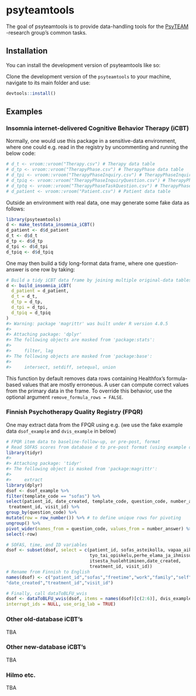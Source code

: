 
<!-- README.md is generated from README.Rmd. Please edit that file -->

# psyteamtools

<!-- badges: start -->
<!-- badges: end -->

The goal of psyteamtools is to provide data-handling tools for the
[PsyTEAM](https://blogs.helsinki.fi/psyteam-research-group/) -research
group’s common tasks.

## Installation

You can install the development version of psyteamtools like so:

Clone the development version of the `psyteamtools` to your machine,
navigate to its main folder and use:

``` r
devtools::install()
```

## Examples

### Insomnia internet-delivered Cognitive Behavior Therapy (iCBT)

Normally, one would use this package in a sensitive-data environment,
where one could e.g. read in the registry by uncommenting and running
the below code:

``` r
# d_t <- vroom::vroom("Therapy.csv") # Therapy data table
# d_tp <- vroom::vroom("TherapyPhase.csv") # TherapyPhase data table
# d_tpi <- vroom::vroom("TherapyPhaseInquiry.csv") # TherapyPhaseInquiry data table
# d_tpiq <- vroom::vroom("TherapyPhaseInquiryQuestion.csv") # TherapyPhaseInquiryQuestion data table
# d_tptq <- vroom::vroom("TherapyPhaseTaskQuestion.csv") # TherapyPhaseTaskQuestion data table
# d_patient <- vroom::vroom("Patient.csv") # Patient data table
```

Outside an environment with real data, one may generate some fake data
as follows:

``` r
library(psyteamtools)
d <- make_testdata_insomnia_iCBT()
d_patient <- d$d_patient
d_t <- d$d_t
d_tp <- d$d_tp
d_tpi <- d$d_tpi
d_tpiq <- d$d_tpiq
```

One may then build a tidy long-format data frame, where one
question-answer is one row by taking:

``` r
# Build a tidy iCBT data frame by joining multiple original-data tables
d <- build_insomnia_iCBT(
  d_patient = d_patient,
  d_t = d_t,
  d_tp = d_tp,
  d_tpi = d_tpi,
  d_tpiq = d_tpiq
)
#> Warning: package 'magrittr' was built under R version 4.0.5
#> 
#> Attaching package: 'dplyr'
#> The following objects are masked from 'package:stats':
#> 
#>     filter, lag
#> The following objects are masked from 'package:base':
#> 
#>     intersect, setdiff, setequal, union
```

This function by default removes data rows containing Healthfox’s
formula-based values that are mostly erroneous. A user can compute
correct values from the primary data in the frame. To override this
behavior, use the optional argument `remove_formula_rows = FALSE`.

### Finnish Psychotherapy Quality Registry (FPQR)

One may extract data from the FPQR using e.g. (we use the fake example
data `dsof_example` and `dvis_example` in below)

``` r
# FPQR item data to baseline-follow-up, or pre-post, format
# Read SOFAS scores from database d to pre-post format (using example data)
library(tidyr)
#> 
#> Attaching package: 'tidyr'
#> The following object is masked from 'package:magrittr':
#> 
#>     extract
library(dplyr)
dsof <- dsof_example %>%
filter(template_code == "sofas") %>%
select(patient_id, date_created, template_code, question_code, number_answer,
 treatment_id, visit_id) %>%
group_by(question_code) %>%
mutate(row = row_number()) %>% # to define unique rows for pivoting
ungroup() %>%
pivot_wider(names_from = question_code, values_from = number_answer) %>%
select(-row)

# SOFAS, time, and ID variables
dsof <- subset(dsof, select = c(patient_id, sofas_asteikolla, vapaa_aika,
                                tyo_tai_opiskelu,perhe_elama_ja_ihmissuhteet,
                                itsesta_huolehtiminen,date_created,
                                treatment_id, visit_id))
# Rename from Finnish to English
names(dsof) <- c("patient_id","sofas","freetime","work","family","self",
"date_created","treatment_id","visit_id")

# Finally, call dataToBLFU_wvis
dsof <- dataToBLFU_wvis(dsof, items = names(dsof)[c(2:6)], dvis_example,
interrupt_ids = NULL, use_orig_lab = TRUE)
```

### Other old-database iCBT’s

TBA

### Other new-database iCBT’s

TBA

### Hilmo etc.

TBA
